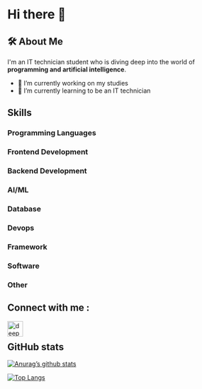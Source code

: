 # Hi there 👋

## 🛠 About Me
I'm an IT technician student who is diving deep into the world of **programming and artificial intelligence**.

- 🔭 I’m currently working on my studies
- 🌱 I’m currently learning to be an IT technician

## Skills

### Programming Languages

### Frontend Development

### Backend Development

### AI/ML

### Database

### Devops

### Framework

### Software

### Other

## Connect with me :

<a href="https://x.com/picbillasflor3"><img align="left" src="https://about.x.com/content/dam/about-twitter/x/brand-toolkit/logo-black.png.twimg.1920.png" alt="deepa Jarout| Twitter" width="35px"/></a>

</br>

## GitHub stats

[![Anurag’s github stats](https://github-readme-stats.vercel.app/api?username=picbillasflor3)](https://github.com/picbillasflor3)

[![Top Langs](https://github-readme-stats.vercel.app/api/top-langs/?username=picbillasflor3&layout=compact)](https://github.com/picbillasflor3)
